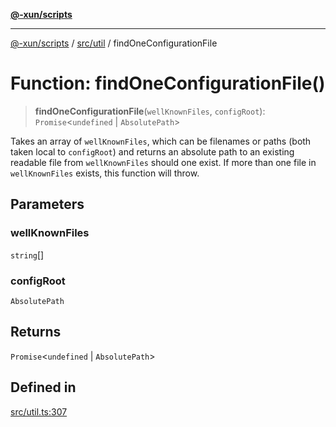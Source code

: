 [**@-xun/scripts**](../../../README.md)

***

[@-xun/scripts](../../../README.md) / [src/util](../README.md) / findOneConfigurationFile

# Function: findOneConfigurationFile()

> **findOneConfigurationFile**(`wellKnownFiles`, `configRoot`): `Promise`\<`undefined` \| `AbsolutePath`\>

Takes an array of `wellKnownFiles`, which can be filenames or paths (both
taken local to `configRoot`) and returns an absolute path to an existing
readable file from `wellKnownFiles` should one exist. If more than one file
in `wellKnownFiles` exists, this function will throw.

## Parameters

### wellKnownFiles

`string`[]

### configRoot

`AbsolutePath`

## Returns

`Promise`\<`undefined` \| `AbsolutePath`\>

## Defined in

[src/util.ts:307](https://github.com/Xunnamius/xscripts/blob/2521de366121a50ffeca631b4ec62db9c60657e5/src/util.ts#L307)
